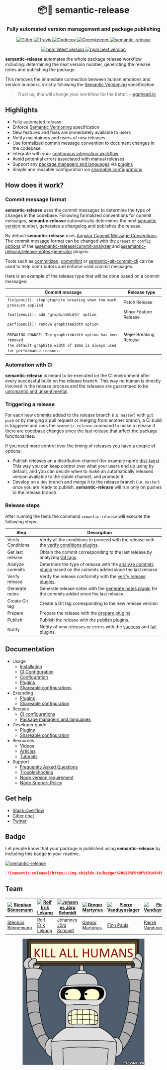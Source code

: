 <h1 align="center" style="border-bottom: none;">📦🚀 semantic-release</h1>
<h3 align="center">Fully automated version management and package publishing</h3>
<p align="center">
  <a href="https://gitter.im/semantic-release/semantic-release">
    <img alt="Gitter" src="https://badges.gitter.im/semantic-release/semantic-release.svg">
  </a>
  <a href="https://travis-ci.org/semantic-release/semantic-release">
    <img alt="Travis" src="https://img.shields.io/travis/semantic-release/semantic-release/caribou.svg">
  </a>
  <a href="https://codecov.io/gh/semantic-release/semantic-release">
    <img alt="Codecov" src="https://img.shields.io/codecov/c/github/semantic-release/semantic-release/caribou.svg">
  </a>
  <a href="https://greenkeeper.io">
    <img alt="Greenkeeper" src="https://badges.greenkeeper.io/semantic-release/semantic-release.svg">
  </a>
  <a href="#badge">
    <img alt="semantic-release" src="https://img.shields.io/badge/%20%20%F0%9F%93%A6%F0%9F%9A%80-semantic--release-e10079.svg">
  </a>
</p>
<p align="center">
  <a href="https://www.npmjs.com/package/semantic-release">
    <img alt="npm latest version" src="https://img.shields.io/npm/v/semantic-release/latest.svg">
  </a>
  <a href="https://www.npmjs.com/package/semantic-release">
    <img alt="npm next version" src="https://img.shields.io/npm/v/semantic-release/next.svg">
  </a>
</p>

**semantic-release** automates the whole package release workflow including: determining the next version number, generating the release notes and publishing the package.

This removes the immediate connection between human emotions and version numbers, strictly following the [Semantic Versioning](http://semver.org) specification.

> Trust us, this will change your workflow for the better. – [egghead.io](https://egghead.io/lessons/javascript-how-to-write-a-javascript-library-automating-releases-with-semantic-release)

## Highlights

- Fully automated release
- Enforce [Semantic Versioning](https://semver.org) specification
- New features and fixes are immediately available to users
- Notify maintainers and users of new releases
- Use formalized commit message convention to document changes in the codebase
- Integrate with your [continuous integration workflow](docs/recipes/README.md#ci-configurations)
- Avoid potential errors associated with manual releases
- Support any [package managers and languages](docs/recipes/README.md#package-managers-and-languages) via [plugins](docs/usage/plugins.md)
- Simple and reusable configuration via [shareable configurations](docs/usage/shareable-configurations.md)

## How does it work?

### Commit message format

**semantic-release** uses the commit messages to determine the type of changes in the codebase. Following formalized conventions for commit messages, **semantic-release** automatically determines the next [semantic version](https://semver.org) number, generates a changelog and publishes the release.

By default **semantic-release** uses [Angular Commit Message Conventions](https://github.com/angular/angular.js/blob/master/DEVELOPERS.md#-git-commit-guidelines). The commit message format can be changed with the [`preset` or `config` options](docs/usage/configuration.md#options) of the [@semantic-release/commit-analyzer](https://github.com/semantic-release/commit-analyzer#options) and [@semantic-release/release-notes-generator](https://github.com/semantic-release/release-notes-generator#options) plugins.

Tools such as [commitizen](https://github.com/commitizen/cz-cli), [commitlint](https://github.com/marionebl/commitlint) or [semantic-git-commit-cli](https://github.com/JPeer264/node-semantic-git-commit-cli) can be used to help contributors and enforce valid commit messages.

Here is an example of the release type that will be done based on a commit messages:

| Commit message                                                                                                                                                                                   | Release type               |
|--------------------------------------------------------------------------------------------------------------------------------------------------------------------------------------------------|----------------------------|
| `fix(pencil): stop graphite breaking when too much pressure applied`                                                                                                                             | Patch Release              |
| `feat(pencil): add 'graphiteWidth' option`                                                                                                                                                       | ~~Minor~~ Feature Release  |
| `perf(pencil): remove graphiteWidth option`<br><br>`BREAKING CHANGE: The graphiteWidth option has been removed.`<br>`The default graphite width of 10mm is always used for performance reasons.` | ~~Major~~ Breaking Release |

### Automation with CI

**semantic-release** is meant to be executed on the CI environment after every successful build on the release branch. This way no human is directly involved in the release process and the releases are guaranteed to be [unromantic and unsentimental](http://sentimentalversioning.org).

### Triggering a release

For each new commits added to the release branch (i.e. `master`) with `git push` or by merging a pull request or merging from another branch, a CI build is triggered and runs the `semantic-release` command to make a release if there are codebase changes since the last release that affect the package functionalities.

If you need more control over the timing of releases you have a couple of options:
- Publish releases on a distribution channel (for example npm’s [dist-tags](https://docs.npmjs.com/cli/dist-tag)). This way you can keep control over what your users end up using by default, and you can decide when to make an automatically released version available to the stable channel, and promote it.
- Develop on a `dev` branch and merge it to the release branch (i.e. `master`) once you are ready to publish. **semantic-release** will run only on pushes to the release branch.

### Release steps

After running the tests the command `semantic-release` will execute the following steps:

| Step              | Description                                                                                                                                                           |
|-------------------|-----------------------------------------------------------------------------------------------------------------------------------------------------------------------|
| Verify Conditions | Verify all the conditions to proceed with the release with the [verify conditions plugins](docs/usage/plugins.md#verifyconditions-plugin).                            |
| Get last release  | Obtain the commit corresponding to the last release by analyzing [Git tags](https://git-scm.com/book/en/v2/Git-Basics-Tagging).                                       |
| Analyze commits   | Determine the type of release with the [analyze commits plugin](docs/usage/plugins.md#analyzecommits-plugin) based on the commits added since the last release.       |
| Verify release    | Verify the release conformity with the [verify release plugins](docs/usage/plugins.md#verifyrelease-plugin).                                                          |
| Generate notes    | Generate release notes with the [generate notes plugin](docs/usage/plugins.md#generatenotes-plugin) for the commits added since the last release.                     |
| Create Git tag    | Create a Git tag corresponding to the new release version                                                                                                             |
| Prepare           | Prepare the release with the [prepare plugins](docs/usage/plugins.md#prepare-plugin).                                                                                 |
| Publish           | Publish the release with the [publish plugins](docs/usage/plugins.md#publish-plugin).                                                                                 |
| Notify            | Notify of new releases or errors with the [success](docs/usage/plugins.md#success-plugin) and [fail](docs/usage/plugins.md#fail-plugin) plugins.                      |

## Documentation

- Usage
  - [Installation](docs/usage/installation.md#installation)
  - [CI Configuration](docs/usage/ci-configuration.md#ci-configuration)
  - [Configuration](docs/usage/configuration.md#configuration)
  - [Plugins](docs/usage/plugins.md)
  - [Shareable configurations](docs/usage/shareable-configurations.md)
- Extending
  - [Plugins](docs/extending/plugins-list.md)
  - [Shareable configuration](docs/extending/shareable-configurations-list.md)
- Recipes
  - [CI configurations](docs/recipes/README.md)
  - [Package managers and languages](docs/recipes/README.md)
- Developer guide
  - [Plugins](docs/developer-guide/plugin.md)
  - [Shareable configuration](docs/developer-guide/shareable-configuration.md)
- Resources
  - [Videos](docs/resources.md#videos)
  - [Articles](docs/resources.md#articles)
  - [Tutorials](docs/resources.md#tutorials)
- Support
  - [Frequently Asked Questions](docs/support/FAQ.md)
  - [Troubleshooting](docs/support/troubleshooting.md)
  - [Node version requirement](docs/support/node-version.md)
  - [Node Support Policy](docs/support/node-support-policy.md)

## Get help

- [Stack Overflow](https://stackoverflow.com/questions/tagged/semantic-release)
- [Gitter chat](https://gitter.im/semantic-release/semantic-release)
- [Twitter](https://twitter.com/SemanticRelease)

## Badge

Let people know that your package is published using **semantic-release** by including this badge in your readme.

[![semantic-release](https://img.shields.io/badge/%20%20%F0%9F%93%A6%F0%9F%9A%80-semantic--release-e10079.svg)](https://github.com/semantic-release/semantic-release)

```md
[![semantic-release](https://img.shields.io/badge/%20%20%F0%9F%93%A6%F0%9F%9A%80-semantic--release-e10079.svg)](https://github.com/semantic-release/semantic-release)
```

## Team

| [![Stephan Bönnemann](https://github.com/boennemann.png?size=100)](https://github.com/boennemann) | [![Rolf Erik Lekang](https://github.com/relekang.png?size=100)](https://github.com/relekang) | [![Johannes Jörg Schmidt](https://github.com/jo.png?size=100)](https://github.com/jo) | [![Gregor Martynus](https://github.com/gr2m.png?size=100)](https://github.com/gr2m) | [![Pierre Vanduynslager](https://github.com/finnp.png?size=100)](https://github.com/finnp) | [![Pierre Vanduynslager](https://github.com/pvdlg.png?size=100)](https://github.com/pvdlg) | [![Christoph Witzko](https://github.com/christophwitzko.png?size=100)](https://github.com/christophwitzko) |
|---------------------------------------------------------------------------------------------------|----------------------------------------------------------------------------------------------|---------------------------------------------------------------------------------------|-------------------------------------------------------------------------------------|--------------------------------------------------------------------------------------------|--------------------------------------------------------------------------------------------|------------------------------------------------------------------------------------------------------------|
| [Stephan Bönnemann](https://github.com/boennemann)                                                | [Rolf Erik Lekang](https://github.com/relekang)                                              | [Johannes Jörg Schmidt](https://github.com/jo)                                        | [Gregor Martynus](https://github.com/gr2m)                                          | [Finn Pauls](https://github.com/finnp)                                                     | [Pierre Vanduynslager](https://github.com/pvdlg)                                           | [Christoph Witzko](https://github.com/christophwitzko)                                                     |

<p align="center">
  <img alt="Kill all humans" src="media/bender.png">
</p>

